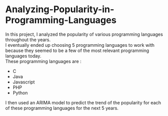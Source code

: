 # Analyzing-Popularity-in-Programming-Languages

In this project, I analyzed the popularity of various programming languages throughout the years. \
I eventually ended up choosing 5 programming languages to work with because they seemed to be a few of the most relevant programming languages today.\
These programming languages are :
- C
- Java
- Javascript
- PHP
- Python

I then used an ARIMA model to predict the trend of the popularity for each of these programming languages for the next 5 years.
